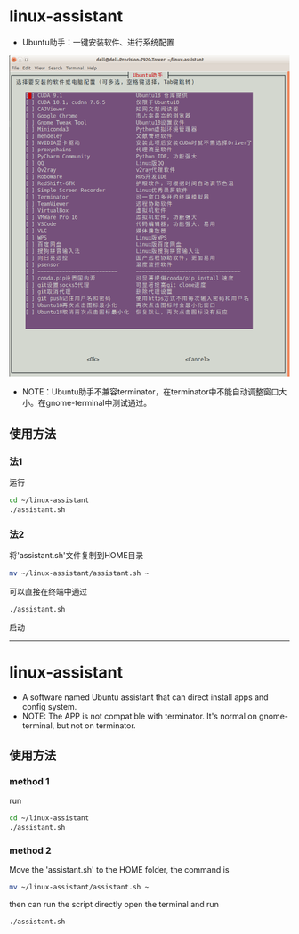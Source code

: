 # linux-assistant

* Ubuntu助手：一键安装软件、进行系统配置

![](https://github.com/borninfreedom/linux-assistant/blob/master/images/linux-assistant.png)


* NOTE：Ubuntu助手不兼容terminator，在terminator中不能自动调整窗口大小。在gnome-terminal中测试通过。
## 使用方法
### 法1
运行
```bash
cd ~/linux-assistant
./assistant.sh
```

### 法2
将'assistant.sh'文件复制到HOME目录
```bash
mv ~/linux-assistant/assistant.sh ~
```
可以直接在终端中通过
```bash
./assistant.sh
```
启动


---
# linux-assistant

* A software named Ubuntu assistant that can direct install apps and config system.
* NOTE: The APP is not compatible with terminator. It's normal on gnome-terminal, but not on terminator.
## 使用方法
### method 1
run
```bash
cd ~/linux-assistant
./assistant.sh
```

### method 2
Move the 'assistant.sh' to the HOME folder, the command is 
```bash
mv ~/linux-assistant/assistant.sh ~
```
then can run the script directly open the terminal and run
```bash
./assistant.sh
```
